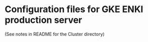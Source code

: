 # Configuration files for GKE ENKI production server
(See notes in README for the Cluster directory)